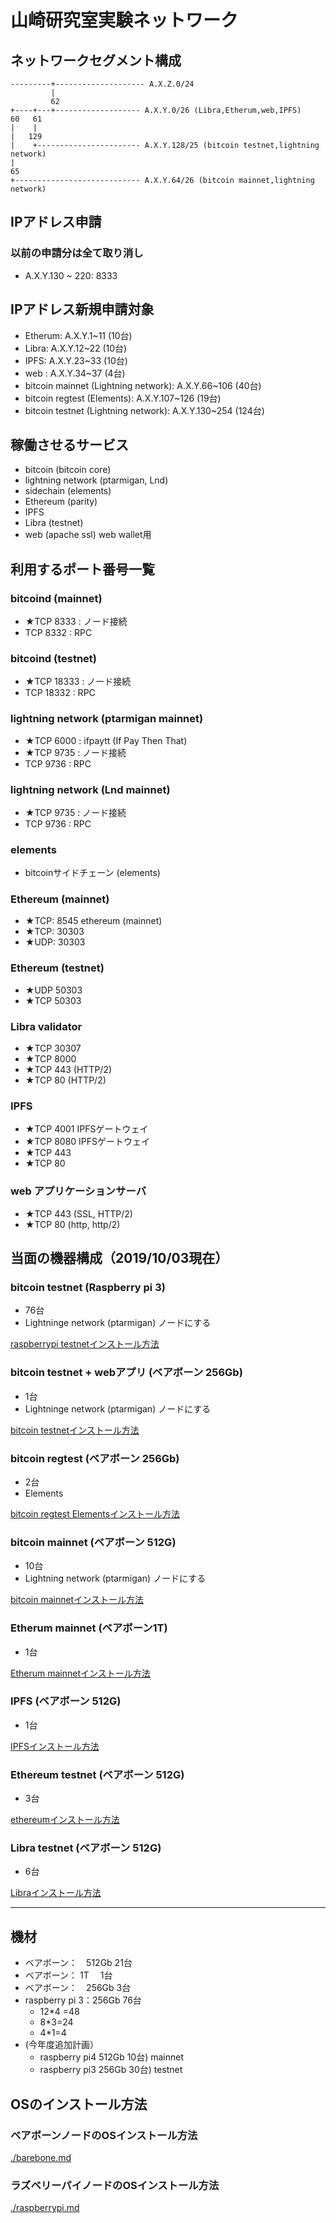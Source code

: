# 山崎研究室実験ネットワーク

## ネットワークセグメント構成


```
---------+-------------------- A.X.Z.0/24
         |
         62
+----+---+------------------- A.X.Y.0/26 (Libra,Etherum,web,IPFS)
60   61    
|    |    
|   129
|    +----------------------- A.X.Y.128/25 (bitcoin testnet,lightning network)
|
65
+---------------------------- A.X.Y.64/26 (bitcoin mainnet,lightning network)

```

## IPアドレス申請

### 以前の申請分は全て取り消し

* A.X.Y.130 ~ 220: 8333
    
## IPアドレス新規申請対象

* Etherum: A.X.Y.1~11      (10台)
* Libra: A.X.Y.12~22      (10台)
* IPFS: A.X.Y.23~33        (10台)
* web : A.X.Y.34~37         (4台)
* bitcoin mainnet (Lightning network): A.X.Y.66~106     (40台)
* bitcoin regtest (Elements): A.X.Y.107~126      (19台)
* bitcoin testnet (Lightning network): A.X.Y.130~254   (124台)

## 稼働させるサービス

* bitcoin (bitcoin core)
* lightning network (ptarmigan, Lnd)
* sidechain (elements)
* Ethereum (parity)
* IPFS
* Libra (testnet)
* web (apache ssl) web wallet用


## 利用するポート番号一覧

### bitcoind (mainnet)

* ★TCP 8333 : ノード接続
* TCP 8332 : RPC

### bitcoind (testnet)

* ★TCP 18333 : ノード接続
* TCP 18332 : RPC

### lightning network (ptarmigan mainnet)

* ★TCP 6000 	: ifpaytt (If Pay Then That)
* ★TCP 9735 	: ノード接続
* TCP 9736 	: RPC

### lightning network (Lnd mainnet)

* ★TCP 9735 	: ノード接続
* TCP 9736 	: RPC

### elements

* bitcoinサイドチェーン (elements)

### Ethereum (mainnet)

* ★TCP: 8545  ethereum (mainnet)
* ★TCP: 30303
* ★UDP: 30303

### Ethereum (testnet)

* ★UDP 50303
* ★TCP 50303

### Libra validator

* ★TCP 30307
* ★TCP 8000
* ★TCP 443 (HTTP/2)
* ★TCP 80 (HTTP/2)

### IPFS

* ★TCP 4001 IPFSゲートウェイ
* ★TCP 8080 IPFSゲートウェイ
* ★TCP 443
* ★TCP 80

### web アプリケーションサーバ

* ★TCP 443 (SSL, HTTP/2)
* ★TCP 80 (http, http/2)


## 当面の機器構成（2019/10/03現在）


### bitcoin testnet (Raspberry pi 3)

* 76台
* Lightninge network (ptarmigan) ノードにする

[raspberrypi testnetインストール方法](./raspberrypi.md)

### bitcoin testnet + webアプリ (ベアボーン 256Gb)

* 1台
* Lightninge network (ptarmigan) ノードにする

[bitcoin testnetインストール方法](./bitcoin-core-testnet.md)

### bitcoin regtest  (ベアボーン 256Gb)

* 2台
* Elements

[bitcoin regtest Elementsインストール方法](./bitcoin-core-regtest-elements.md)


### bitcoin mainnet (ベアボーン 512G)

* 10台
* Lightning network (ptarmigan) ノードにする

[bitcoin mainnetインストール方法](./bitcoin-core-mainnet.md)


### Etherum mainnet (ベアボーン1T)

* 1台

[Etherum mainnetインストール方法](./etherum-main.md)

### IPFS (ベアボーン 512G)

* 1台

[IPFSインストール方法](./IPFS.md)


### Ethereum testnet (ベアボーン 512G)

* 3台

[ethereumインストール方法](./ethereum-testnet.md)


### Libra testnet (ベアボーン 512G)

* 6台

[Libraインストール方法](./libra.md)

---



## 機材

* ベアボーン：　512Gb 21台
* ベアボーン：  1T  　1台
* ベアボーン：　256Gb   3台
* raspberry pi 3：256Gb 76台
    * 12*4 =48
    * 8*3=24
    * 4*1=4
* (今年度追加計画）
    * raspberry pi4 512Gb 10台) mainnet
    * raspberry pi3 256Gb 30台) testnet



## OSのインストール方法

### ベアボーンノードのOSインストール方法

[./barebone.md](./barebone.md)

### ラズベリーパイノードのOSインストール方法

[./raspberrypi.md](./raspberrypi.md)

